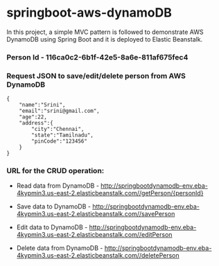 # springboot-aws-dynamoDB
In this project, a simple MVC pattern is followed to demonstrate AWS DynamoDB using Spring Boot and it is deployed to Elastic Beanstalk.

### Person Id - 116ca0c2-6b1f-42e5-8a6e-811af675fec4

### Request JSON to save/edit/delete person from AWS DynamoDB
```
{
	"name":"Srini",
	"email":"srini@gmail.com",
	"age":22,
	"address":{
		"city":"Chennai",
		"state":"Tamilnadu",
		"pinCode":"123456"
	}
}
```

### URL for the CRUD operation:

* Read data from DynamoDB - http://springbootdynamodb-env.eba-4kypmin3.us-east-2.elasticbeanstalk.com//getPerson/{personId}

* Save data to DynamoDB - http://springbootdynamodb-env.eba-4kypmin3.us-east-2.elasticbeanstalk.com//savePerson

* Edit data to DynamoDB - http://springbootdynamodb-env.eba-4kypmin3.us-east-2.elasticbeanstalk.com//editPerson

* Delete data from DynamoDB - http://springbootdynamodb-env.eba-4kypmin3.us-east-2.elasticbeanstalk.com//deletePerson


